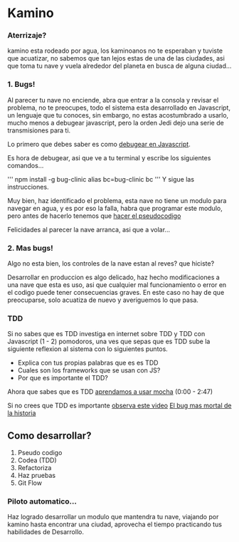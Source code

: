 # Kamino

### Aterrizaje?

kamino esta rodeado por agua, los kaminoanos no te esperaban y tuviste que acuatizar, no sabemos que tan lejos estas de una de las ciudades, asi que toma tu nave y vuela alrededor del planeta en busca de alguna ciudad...

### 1. Bugs!

Al parecer tu nave no enciende, abra que entrar a la consola y revisar el problema, no te preocupes, todo el sistema esta desarrollado en Javascript, un lenguaje que tu conoces, sin embargo, no estas acostumbrado a usarlo, mucho menos a debugear javascript, pero la orden Jedi dejo una serie de transmisiones para ti.

Lo primero que debes saber es como [debugear en Javascript](http://www.youtube.com/watch?v=pIAV9gdpsgI).

Es hora de debugear, asi que ve a tu terminal y escribe los siguientes comandos...

'''
npm install -g bug-clinic
alias bc=bug-clinic
bc
'''
Y sigue las instrucciones.

Muy bien, haz identificado el problema, esta nave no tiene un modulo para navegar en agua, y es por eso la falla, habra que programar este modulo, pero antes de hacerlo tenemos que [hacer el pseudocodigo](pseudo-codigo.md)

Felicidades al parecer la nave arranca, asi que a volar...

### 2. Mas bugs!

Algo no esta bien, los controles de la nave estan al reves? que hiciste?

Desarrollar en produccion es algo delicado, haz hecho modificaciones a una nave que esta es uso, asi que cualquier mal funcionamiento o error en el codigo puede tener consecuencias graves. En este caso no hay de que preocuparse, solo acuatiza de nuevo y averiguemos lo que pasa.

### TDD

Si no sabes que es TDD investiga en internet sobre TDD y TDD con Javascript (1 - 2) pomodoros, una ves que sepas que es TDD sube la siguiente reflexion al sistema con lo siguientes puntos.

- Explica con tus propias palabras que es es TDD
- Cuales son los frameworks que se usan con JS?
- Por que es importante el TDD?

Ahora que sabes que es TDD [aprendamos a usar mocha](introduction-to-mocha.md) (0:00 - 2:47)

Si no crees que TDD es importante [observa este video](https://www.youtube.com/watch?v=TWBDa5dqrl8&index=2&list=PL0zVEGEvSaeFSwPn06GKArptSxiP1Gff8)
[El bug mas mortal de la historia](http://archive.wired.com/software/coolapps/news/2005/11/69355?currentPage=all)


## Como desarrollar?

1. Pseudo codigo
2. Codea (TDD)
3. Refactoriza
4. Haz pruebas
5. Git Flow

### Piloto automatico...

Haz logrado desarrollar un modulo que mantendra tu nave, viajando por kamino hasta encontrar una ciudad, aprovecha el tiempo practicando tus habilidades de Desarrollo.
